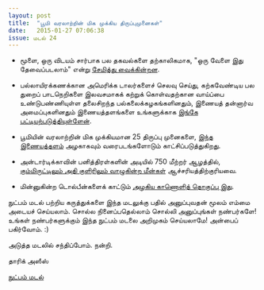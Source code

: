 ```yaml
---
layout: post
title:  "பூமி வரலாற்றின் மிக முக்கிய திருப்புமுனைகள்"
date:   2015-01-27 07:06:38
issue: மடல் 24
---
```




- மூளை, ஒரு விடயம் சார்பாக பல தகவல்களை தற்காலிகமாக, "ஒரு வேளை இது தேவைப்படலாம்" என்று [சேமித்து வைக்கின்றன](http://www.nytimes.com/2015/01/22/health/study-shows-brain-stores-seemingly-trivial-memories-just-in-case.html?partner=rss&emc=rss&_r=0).

- பல்லாயிரக்கணக்கான அமெரிக்க டாலர்களைச் செலவு செய்து, கற்கவேண்டிய பல துறைப் பாடநெறிகளை இலவசமாகக் கற்றுக் கொள்வதற்கான வாய்ப்பை உண்டுபண்ணியுள்ள தலைசிறந்த பல்கலைக்கழகங்களினதும், இணையத் தன்னார்வ அமைப்புகளினதும் இணையத்தளங்களை உங்களுக்காக [இங்கே பட்டியற்படுத்தியுள்ளேன்](https://medium.com/puthu-nutpam/20-31268c83f99f).

- பூமியின் வரலாற்றின் மிக முக்கியமான 25 திருப்பு முனைகளை, [இந்த இணையத்தளம்](http://www.bbc.com/earth/bespoke/story/20150123-earths-25-biggest-turning-points/index.html) அழகாகவும் வரைபடங்களோடும் காட்சிப்படுத்துகிறது.

- அன்டார்டிக்காவின் பனித்திரள்களின் அடியில் 750 மீற்றர் ஆழத்தில், [கும்மிருட்டிலும் அதி குளிரிலும் வாழுகின்ற மீன்கள்](http://www.nature.com/news/fish-live-beneath-antarctica-1.16772) ஆச்சரியத்திற்குரியவை.

- மின்னுகின்ற டொல்பீன்களைக் காட்டும் [அழகிய காணொளித் தொகுப்பு இது](http://edition.cnn.com/2014/09/16/tech/innovation/filming-the-fantastical-fluorescent-light/index.html?utm_content=buffera8d5d&utm_medium=social&utm_source=twitter.com&utm_campaign=buffer).

நுட்பம் மடல் பற்றிய கருத்துக்களை இந்த மடலுக்கு பதில் அனுப்புவதன் மூலம் எம்மை அடையச் செய்யலாம். சொல்ல நினைப்பதெல்லாம் சொல்லி அனுப்புங்கள் நண்பர்களே! உங்கள் நண்பர்களுக்கும் இந்த நுட்பம் மடலை அறிமுகம் செய்யலாமே! அன்பைப் பகிர்வோம். :)

அடுத்த மடலில் சந்திப்போம். நன்றி.

தாரிக் அஸீஸ்

[நுட்பம் மடல்](http://nutpam.org)
